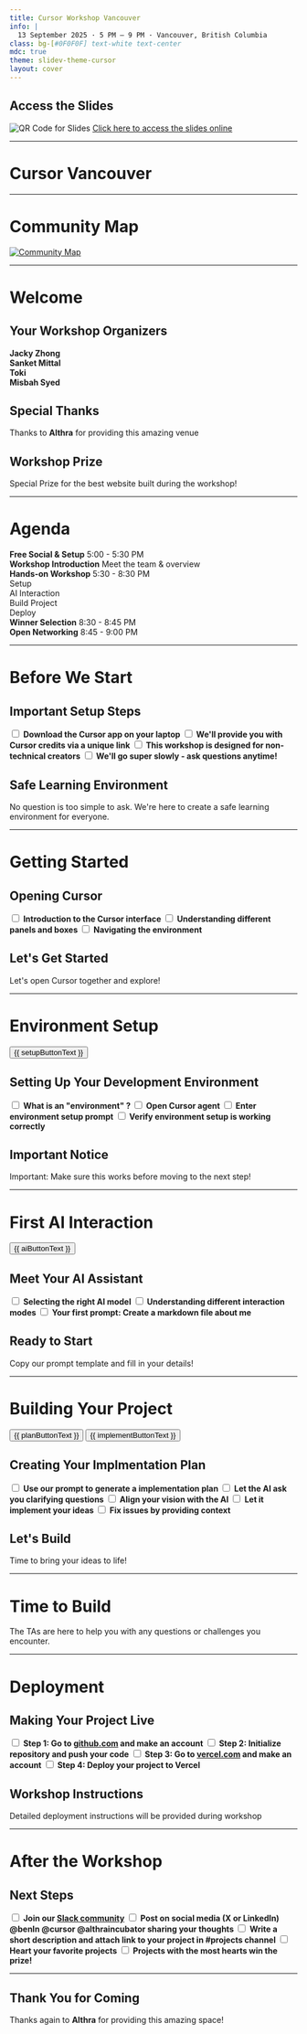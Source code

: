 ```yaml
---
title: Cursor Workshop Vancouver
info: |
  13 September 2025 · 5 PM – 9 PM · Vancouver, British Columbia
class: bg-[#0F0F0F] text-white text-center
mdc: true
theme: slidev-theme-cursor
layout: cover
---
```

<div class="flex flex-col items-center gap-4">
  <h2 class="text-2xl font-bold">Access the Slides</h2>
  <img src="./assets/slides_qr.png" alt="QR Code for Slides" class="mx-auto w-64 h-64 object-contain" />
     <a href="https://cursor-slidev.vercel.app/1" class="text-lg hover:underline">Click here to access the slides online</a>
</div>

---

<GlowBackground>
  <h1 class="text-6xl md:text-8xl font-bold tracking-tight text-white">Cursor Vancouver</h1>
</GlowBackground>

---

# Community Map

<a href="https://lu.ma/cursorcommunity/map" target="_blank">
  <img src="./assets/map.png" alt="Community Map" class="mx-auto my-auto" />
</a>

---

# Welcome

<div class="space-y-4">

## Your Workshop Organizers
<div class="grid grid-cols-4 gap-2 text-center text-sm">
  <div class="p-2 bg-white/10 rounded border border-white/20">
    <strong>Jacky Zhong</strong>
  </div>
  <div class="p-2 bg-white/10 rounded border border-white/20">
    <strong>Sanket Mittal</strong>
  </div>    
  <div class="p-2 bg-white/10 rounded border border-white/20">
    <strong>Toki</strong>
  </div>
  <div class="p-2 bg-white/10 rounded border border-white/20">
    <strong>Misbah Syed</strong>
  </div>
</div>

## Special Thanks
<div class="text-center p-3 bg-white/5 rounded-lg border border-white/10">
  <p>Thanks to <strong class="text-white">Althra</strong> for providing this amazing venue</p>
</div>

## Workshop Prize
<div class="text-center p-3 bg-white/5 rounded-lg border border-white/10">
  <p class="font-bold text-white">Special Prize for the best website built during the workshop!</p>
</div>

</div>

---

# Agenda

<div class="space-y-2">

<div class="p-2 bg-white/5 rounded border border-white/10">
  <div class="flex justify-between items-center">
    <strong>Free Social & Setup</strong>
    <span class="text-xs opacity-75">5:00 - 5:30 PM</span>
  </div>
</div>

<div class="p-2 bg-white/5 rounded border border-white/10">
  <div class="flex justify-between items-center">
    <strong>Workshop Introduction</strong>
    <span class="text-xs opacity-75">Meet the team & overview</span>
  </div>
</div>

<div class="p-2 bg-white/5 rounded border border-white/10">
  <div class="flex justify-between items-center mb-1">
    <strong>Hands-on Workshop</strong>
    <span class="text-xs opacity-75">5:30 - 8:30 PM</span>
  </div>
  <div class="grid grid-cols-4 gap-1 text-xs">
    <div class="p-1 bg-white/5 rounded text-center">Setup</div>
    <div class="p-1 bg-white/5 rounded text-center">AI Interaction</div>
    <div class="p-1 bg-white/5 rounded text-center">Build Project</div>
    <div class="p-1 bg-white/5 rounded text-center">Deploy</div>
  </div>
</div>

<div class="p-2 bg-white/5 rounded border border-white/10">
  <div class="flex justify-between items-center">
    <strong>Winner Selection</strong>
    <span class="text-xs opacity-75">8:30 - 8:45 PM</span>
  </div>
</div>

<div class="p-2 bg-white/5 rounded border border-white/10">
  <div class="flex justify-between items-center">
    <strong>Open Networking</strong>
    <span class="text-xs opacity-75">8:45 - 9:00 PM</span>
  </div>
</div>

</div>

---

# Before We Start

<div class="space-y-3">

## Important Setup Steps

<div class="space-y-2">
  <label class="flex items-center p-2 bg-white/5 rounded border border-white/10 cursor-pointer hover:bg-white/10 transition-colors">
    <input type="checkbox" class="w-4 h-4 mr-3 accent-white/70 bg-transparent border border-white/30 rounded focus:ring-1 focus:ring-white/50">
    <strong>Download the Cursor app on your laptop</strong>
  </label>
  
  <label class="flex items-center p-2 bg-white/5 rounded border border-white/10 cursor-pointer hover:bg-white/10 transition-colors">
    <input type="checkbox" class="w-4 h-4 mr-3 accent-white/70 bg-transparent border border-white/30 rounded focus:ring-1 focus:ring-white/50">
    <strong>We'll provide you with Cursor credits via a unique link</strong>
  </label>
  
  <label class="flex items-center p-2 bg-white/5 rounded border border-white/10 cursor-pointer hover:bg-white/10 transition-colors">
    <input type="checkbox" class="w-4 h-4 mr-3 accent-white/70 bg-transparent border border-white/30 rounded focus:ring-1 focus:ring-white/50">
    <strong>This workshop is designed for non-technical creators</strong>
  </label>
  
  <label class="flex items-center p-2 bg-white/5 rounded border border-white/10 cursor-pointer hover:bg-white/10 transition-colors">
    <input type="checkbox" class="w-4 h-4 mr-3 accent-white/70 bg-transparent border border-white/30 rounded focus:ring-1 focus:ring-white/50">
    <strong>We'll go super slowly - ask questions anytime!</strong>
  </label>
</div>

## Safe Learning Environment
<div class="p-3 bg-white/5 rounded-lg border border-white/10 text-center">
  <p class="text-sm">No question is too simple to ask. We're here to create a safe learning environment for everyone.</p>
</div>

</div>

---

# Getting Started

<div class="space-y-4">

## Opening Cursor

<div class="space-y-2">
  <label class="flex items-center p-2 bg-white/5 rounded border border-white/10 cursor-pointer hover:bg-white/10 transition-colors">
    <input type="checkbox" class="w-4 h-4 mr-3 accent-white/70 bg-transparent border border-white/30 rounded focus:ring-1 focus:ring-white/50">
    <strong>Introduction to the Cursor interface</strong>
  </label>
  
  <label class="flex items-center p-2 bg-white/5 rounded border border-white/10 cursor-pointer hover:bg-white/10 transition-colors">
    <input type="checkbox" class="w-4 h-4 mr-3 accent-white/70 bg-transparent border border-white/30 rounded focus:ring-1 focus:ring-white/50">
    <strong>Understanding different panels and boxes</strong>
  </label>
  
  <label class="flex items-center p-2 bg-white/5 rounded border border-white/10 cursor-pointer hover:bg-white/10 transition-colors">
    <input type="checkbox" class="w-4 h-4 mr-3 accent-white/70 bg-transparent border border-white/30 rounded focus:ring-1 focus:ring-white/50">
    <strong>Navigating the environment</strong>
  </label>
</div>

## Let's Get Started
<div class="p-4 bg-gradient-to-r from-blue-500/10 to-purple-500/10 rounded-lg border border-blue-500/20 text-center">
  <p class="text-lg font-bold text-blue-300">Let's open Cursor together and explore!</p>
</div>

</div>

---

# Environment Setup

<div class="absolute top-4 right-4">
  <button @click="copySetupPrompt()" class="px-3 py-1 bg-white/10 hover:bg-white/20 rounded border border-white/30 text-xs font-medium transition-colors">
    {{ setupButtonText }}
  </button>
</div>

<div class="space-y-4">

## Setting Up Your Development Environment

<div class="space-y-2">
  <label class="flex items-center p-2 bg-white/5 rounded border border-white/10 cursor-pointer hover:bg-white/10 transition-colors">
    <input type="checkbox" class="w-4 h-4 mr-3 accent-white/70 bg-transparent border border-white/30 rounded focus:ring-1 focus:ring-white/50">
    <strong>What is an "environment" ? </strong>
  </label>
  
  <label class="flex items-center p-2 bg-white/5 rounded border border-white/10 cursor-pointer hover:bg-white/10 transition-colors">
    <input type="checkbox" class="w-4 h-4 mr-3 accent-white/70 bg-transparent border border-white/30 rounded focus:ring-1 focus:ring-white/50">
    <strong>Open Cursor agent </strong>
  </label>
  
  <label class="flex items-center p-2 bg-white/5 rounded border border-white/10 cursor-pointer hover:bg-white/10 transition-colors">
    <input type="checkbox" class="w-4 h-4 mr-3 accent-white/70 bg-transparent border border-white/30 rounded focus:ring-1 focus:ring-white/50">
    <strong>Enter environment setup prompt</strong>
  </label>
  
  <label class="flex items-center p-2 bg-white/5 rounded border border-white/10 cursor-pointer hover:bg-white/10 transition-colors">
    <input type="checkbox" class="w-4 h-4 mr-3 accent-white/70 bg-transparent border border-white/30 rounded focus:ring-1 focus:ring-white/50">
    <strong>Verify environment setup is working correctly</strong>
  </label>
</div>

## Important Notice
<div class="p-4 bg-gradient-to-r from-red-500/10 to-orange-500/10 rounded-lg border border-red-500/20 text-center">
  <p class="text-lg font-bold text-red-300">Important: Make sure this works before moving to the next step!</p>
</div>

</div>

<script setup lang="ts">
import { ref } from 'vue'

const setupButtonText = ref('Copy Setup Prompt')

const copySetupPrompt = async () => {
  const setupPrompt = `You are my setup assistant.  
Help me set up a Next.js project with Tailwind CSS inside the current directory (do not create an extra subfolder).  

Steps:  
1. Initialize Next.js in the current folder using \`npx create-next-app@latest .\`  
   - Use \`.\` so everything is placed directly in the current directory.  
   - Do not create another nested folder.  
2. Install Tailwind CSS, PostCSS, and Autoprefixer.  
3. Configure \`tailwind.config.js\` and \`globals.css\`.  
4. Verify setup by showing me the exact command to run the dev server with Turbopack:  
   - \`npm run dev --turbo\` (instead of the default dev command).  
   - Confirm it runs locally at \`http://localhost:3000\`.  
5. Create a sample React component called \`CursorWorkshopTerminal\`:  
   - Styled to look like a simple terminal window using Tailwind classes.  
   - Include a header bar with 3 colored dots (red, yellow, green) to mimic a macOS terminal.  
   - Inside the terminal body, display a line like:  
     \`\`\`
     jacky@cursor:~$ Cursor Workshop
     \`\`\`  
   - Add a Tailwind-styled button below the terminal that says **"Run Command"**.  
   - When clicked, the button should append another line in the terminal like:  
     \`\`\`
     > Hello from Cursor!
     \`\`\`  
6. Import this component into the homepage so I can visually confirm Tailwind CSS and interactivity are working.`

  try {
    await navigator.clipboard.writeText(setupPrompt)
    setupButtonText.value = 'Copied!'
    setTimeout(() => {
      setupButtonText.value = 'Copy Setup Prompt'
    }, 1500)
  } catch (err) {
    console.error('Failed to copy: ', err)
  }
}
</script>

<!--
- explain what is an environment in simple non technical term

- make sure they are opening it in the agent mode, if doesnt work the shortcut is control option b on mac

- the prompt is 

You are my setup assistant.  
Help me set up a Next.js project with Tailwind CSS inside the current directory (do not create an extra subfolder).  

Steps:  
1. Initialize Next.js in the current folder using `npx create-next-app@latest .`  
   - Use `.` so everything is placed directly in the current directory.  
   - Do not create another nested folder.  
2. Install Tailwind CSS, PostCSS, and Autoprefixer.  
3. Configure `tailwind.config.js` and `globals.css`.  
4. Verify setup by showing me the exact command to run the dev server with Turbopack:  
   - `npm run dev --turbo` (instead of the default dev command).  
   - Confirm it runs locally at `http://localhost:3000`.  
5. Create a sample React component called `CursorWorkshopTerminal`:  
   - Styled to look like a simple terminal window using Tailwind classes.  
   - Include a header bar with 3 colored dots (red, yellow, green) to mimic a macOS terminal.  
   - Inside the terminal body, display a line like:  
     ```
     jacky@cursor:~$ Cursor Workshop
     ```  
   - Add a Tailwind-styled button below the terminal that says **“Run Command”**.  
   - When clicked, the button should append another line in the terminal like:  
     ```
     > Hello from Cursor!
     ```  
6. Import this component into the homepage so I can visually confirm Tailwind CSS and interactivity are working.  





- verification prompt is TBD
-->

---

# First AI Interaction

<div class="absolute top-4 right-4">
  <button @click="copyAIPrompt()" class="px-3 py-1 bg-white/10 hover:bg-white/20 rounded border border-white/30 text-xs font-medium transition-colors">
    {{ aiButtonText }}
  </button>
</div>

<div class="space-y-4">

## Meet Your AI Assistant

<div class="space-y-2">
  <label class="flex items-center p-2 bg-white/5 rounded border border-white/10 cursor-pointer hover:bg-white/10 transition-colors">
    <input type="checkbox" class="w-4 h-4 mr-3 accent-white/70 bg-transparent border border-white/30 rounded focus:ring-1 focus:ring-white/50">
    <strong>Selecting the right AI model</strong>
  </label>
  
  <label class="flex items-center p-2 bg-white/5 rounded border border-white/10 cursor-pointer hover:bg-white/10 transition-colors">
    <input type="checkbox" class="w-4 h-4 mr-3 accent-white/70 bg-transparent border border-white/30 rounded focus:ring-1 focus:ring-white/50">
    <strong>Understanding different interaction modes</strong>
  </label>
  
  <label class="flex items-center p-2 bg-white/5 rounded border border-white/10 cursor-pointer hover:bg-white/10 transition-colors">
    <input type="checkbox" class="w-4 h-4 mr-3 accent-white/70 bg-transparent border border-white/30 rounded focus:ring-1 focus:ring-white/50">
    <strong>Your first prompt: Create a markdown file about me</strong>
  </label>
</div>

## Ready to Start
<div class="p-4 bg-gradient-to-r from-green-500/10 to-teal-500/10 rounded-lg border border-green-500/20 text-center">
  <p class="text-lg font-bold text-green-300">Copy our prompt template and fill in your details!</p>
</div>

</div>

<script setup lang="ts">
import { ref } from 'vue'

const aiButtonText = ref('Copy AI Prompt')

const copyAIPrompt = async () => {
  const aiPrompt = `You are my AI assistant.  
Your task is to create a complete **markdown file** (\`about.md\`) about me for my personal portfolio website.  
The output must be valid markdown and nothing else.  

Here is the information to include (I will fill in the brackets):  

- **Name**: [Your Full Name]  
- **What I Do**: [Your profession, studies, or main role]  
- **What I Like**: [Your hobbies, passions, interests]  
- **People Who Inspire Me**: [Names of individuals, role models, or communities]  
- **Visual Style I Prefer**: [Minimalist, modern, playful, dark theme, colorful, etc.]  
- **Other Notes**: [Any extra detail you want highlighted, e.g., favorite quote, personal mission, fun fact]`

  try {
    await navigator.clipboard.writeText(aiPrompt)
    aiButtonText.value = 'Copied!'
    setTimeout(() => {
      aiButtonText.value = 'Copy AI Prompt'
    }, 1500)
  } catch (err) {
    console.error('Failed to copy: ', err)
  }
}
</script>

<!--
- recommand claude sonnet 4 or claude sonnet 4 thinking

- tab, chat, agent, recommand using agent the entire time 

- prompt 

You are my AI assistant.  
Your task is to create a complete **markdown file** (`about.md`) about me for my personal portfolio website.  
The output must be valid markdown and nothing else.  

Here is the information to include (I will fill in the brackets):  

- **Name**: [Your Full Name]  
- **What I Do**: [Your profession, studies, or main role]  
- **What I Like**: [Your hobbies, passions, interests]  
- **People Who Inspire Me**: [Names of individuals, role models, or communities]  
- **Visual Style I Prefer**: [Minimalist, modern, playful, dark theme, colorful, etc.]  
- **Other Notes**: [Any extra detail you want highlighted, e.g., favorite quote, personal mission, fun fact]
-->

---

# Building Your Project

<div class="absolute top-4 right-4 space-y-1">
  <button @click="copyPlanPrompt()" class="block w-full px-3 py-1 bg-white/10 hover:bg-white/20 rounded border border-white/30 text-xs font-medium transition-colors">
    {{ planButtonText }}
  </button>
  <button @click="copyImplementPrompt()" class="block w-full px-3 py-1 bg-white/10 hover:bg-white/20 rounded border border-white/30 text-xs font-medium transition-colors">
    {{ implementButtonText }}
  </button>
</div>

<div class="space-y-4">

## Creating Your Implmentation Plan

<div class="space-y-2">
  <label class="flex items-center p-2 bg-white/5 rounded border border-white/10 cursor-pointer hover:bg-white/10 transition-colors">
    <input type="checkbox" class="w-4 h-4 mr-3 accent-white/70 bg-transparent border border-white/30 rounded focus:ring-1 focus:ring-white/50">
    <strong>Use our prompt to generate a implementation plan</strong>
  </label>
  
  <label class="flex items-center p-2 bg-white/5 rounded border border-white/10 cursor-pointer hover:bg-white/10 transition-colors">
    <input type="checkbox" class="w-4 h-4 mr-3 accent-white/70 bg-transparent border border-white/30 rounded focus:ring-1 focus:ring-white/50">
    <strong>Let the AI ask you clarifying questions</strong>
  </label>
  
  <label class="flex items-center p-2 bg-white/5 rounded border border-white/10 cursor-pointer hover:bg-white/10 transition-colors">
    <input type="checkbox" class="w-4 h-4 mr-3 accent-white/70 bg-transparent border border-white/30 rounded focus:ring-1 focus:ring-white/50">
    <strong>Align your vision with the AI</strong>
  </label>
  
  <label class="flex items-center p-2 bg-white/5 rounded border border-white/10 cursor-pointer hover:bg-white/10 transition-colors">
    <input type="checkbox" class="w-4 h-4 mr-3 accent-white/70 bg-transparent border border-white/30 rounded focus:ring-1 focus:ring-white/50">
    <strong>Let it implement your ideas</strong>
  </label>
  
  <label class="flex items-center p-2 bg-white/5 rounded border border-white/10 cursor-pointer hover:bg-white/10 transition-colors">
    <input type="checkbox" class="w-4 h-4 mr-3 accent-white/70 bg-transparent border border-white/30 rounded focus:ring-1 focus:ring-white/50">
    <strong>Fix issues by providing context</strong>
  </label>
</div>

## Let's Build
<div class="p-4 bg-gradient-to-r from-purple-500/10 to-pink-500/10 rounded-lg border border-purple-500/20 text-center">
  <p class="text-lg font-bold text-purple-300">Time to bring your ideas to life!</p>
</div>

</div>

<script setup lang="ts">
import { ref } from 'vue'

const planButtonText = ref('Copy Plan Prompt')
const implementButtonText = ref('Copy Implement Prompt')

const copyPlanPrompt = async () => {
  const planPrompt = `You are my AI assistant.  
Your task is to generate a **comprehensive MVP Implementation Plan** for my personal portfolio website.  
The output must be structured, professional, and written in **markdown**.  

Before drafting the plan, **first examine the current project/tech stack in this workspace** and summarize findings in 5–8 bullets:  
- Read \`package.json\` (dependencies/scripts), \`next.config.*\`, \`tailwind.config.*\`, \`tsconfig.json\`, \`postcss.config.*\`, and the \`app/\` or \`pages/\` structure.  
- Note framework/version (Next.js), language (TS/JS), styling (Tailwind), UI libs, linting, build/dev scripts, and deploy tooling.  
- Call out gaps/constraints relevant to a **one-page site with no backend**.  

**Project constraints**  
- **Single-page website (one route: \`/\`)**.  
- **No backend capability**: no API routes, no server actions, no DB/auth; static assets only. Client-side interactivity is OK.  
- **Do not consider project timeline, target audience, deployment, or analytics** — they are out of scope.  

**Formatting instructions**  
1. Start with a **Tech Stack Audit** section based on your examination.  
2. Then write the MVP Implementation Plan with the following sections:  
   - **Project Overview** (short summary of MVP goal)  
   - **Core Features** (must-have sections & interactions for MVP)  
   - **Implementation Steps** (step-by-step dev tasks in order of execution)  
   - **Architecture & File Structure** (recommended folder/component layout)  
   - **Styling & Design Guidelines** (Tailwind conventions, theming, typography, colors)  
   - **Interactivity** (smooth scrolling, animations, dark/light toggle, terminal component)  
   - **Content Management** (hardcoded in components for MVP; markdown optional later)  
3. Use clear markdown headings (\`#\`, \`##\`, \`###\`) and concise bullet points.  

**Before you do anything, first ask any clarifying questions so that you can do this task better.**`

  try {
    await navigator.clipboard.writeText(planPrompt)
    planButtonText.value = 'Copied!'
    setTimeout(() => {
      planButtonText.value = 'Copy Plan Prompt'
    }, 1500)
  } catch (err) {
    console.error('Failed to copy: ', err)
  }
}

const copyImplementPrompt = async () => {
  const implementPrompt = `You are my AI assistant.  
Your task is to **implement the MVP Implementation Plan** for my personal portfolio website inside this project.  

The final deliverable should be a **fully implemented, build-verified MVP portfolio website** in this project.  
Use \`npm run build\` to verify the implementation.`

  try {
    await navigator.clipboard.writeText(implementPrompt)
    implementButtonText.value = 'Copied!'
    setTimeout(() => {
      implementButtonText.value = 'Copy Implement Prompt'
    }, 1500)
  } catch (err) {
    console.error('Failed to copy: ', err)
  }
}
</script>

<!--
Prompt

You are my AI assistant.  
Your task is to generate a **comprehensive MVP Implementation Plan** for my personal portfolio website.  
The output must be structured, professional, and written in **markdown**.  

Before drafting the plan, **first examine the current project/tech stack in this workspace** and summarize findings in 5–8 bullets:  
- Read `package.json` (dependencies/scripts), `next.config.*`, `tailwind.config.*`, `tsconfig.json`, `postcss.config.*`, and the `app/` or `pages/` structure.  
- Note framework/version (Next.js), language (TS/JS), styling (Tailwind), UI libs, linting, build/dev scripts, and deploy tooling.  
- Call out gaps/constraints relevant to a **one-page site with no backend**.  

**Project constraints**  
- **Single-page website (one route: `/`)**.  
- **No backend capability**: no API routes, no server actions, no DB/auth; static assets only. Client-side interactivity is OK.  
- **Do not consider project timeline, target audience, deployment, or analytics** — they are out of scope.  

**Formatting instructions**  
1. Start with a **Tech Stack Audit** section based on your examination.  
2. Then write the MVP Implementation Plan with the following sections:  
   - **Project Overview** (short summary of MVP goal)  
   - **Core Features** (must-have sections & interactions for MVP)  
   - **Implementation Steps** (step-by-step dev tasks in order of execution)  
   - **Architecture & File Structure** (recommended folder/component layout)  
   - **Styling & Design Guidelines** (Tailwind conventions, theming, typography, colors)  
   - **Interactivity** (smooth scrolling, animations, dark/light toggle, terminal component)  
   - **Content Management** (hardcoded in components for MVP; markdown optional later)  
3. Use clear markdown headings (`#`, `##`, `###`) and concise bullet points.  

**Before you do anything, first ask any clarifying questions so that you can do this task better.**  



Prompt for Implement 

You are my AI assistant.  
Your task is to **implement the MVP Implementation Plan** for my personal portfolio website inside this project.  

The final deliverable should be a **fully implemented, build-verified MVP portfolio website** in this project.  
Use `npm run build` to verify the implementation.
-->

---


<div class="flex flex-col items-center justify-center h-full space-y-8">
  <h1 class="text-5xl font-light text-center tracking-wide">Time to Build</h1>
  <div class="w-24 h-0.5 bg-gradient-to-r from-transparent via-white/50 to-transparent"></div>
  
  <p class="text-lg text-center opacity-75 max-w-md">
    The TAs are here to help you with any questions or challenges you encounter.
  </p>
</div>

---

# Deployment

<div class="space-y-4">

## Making Your Project Live

<div class="space-y-2">
  <label class="flex items-center p-2 bg-white/5 rounded border border-white/10 cursor-pointer hover:bg-white/10 transition-colors">
    <input type="checkbox" class="w-4 h-4 mr-3 accent-white/70 bg-transparent border border-white/30 rounded focus:ring-1 focus:ring-white/50">
    <strong>Step 1: Go to <a href="https://github.com/"target="_blank">github.com</a> and make an account</strong>
  </label>
  
  <label class="flex items-center p-2 bg-white/5 rounded border border-white/10 cursor-pointer hover:bg-white/10 transition-colors">
    <input type="checkbox" class="w-4 h-4 mr-3 accent-white/70 bg-transparent border border-white/30 rounded focus:ring-1 focus:ring-white/50">
    <strong>Step 2: Initialize repository and push your code</strong>
  </label>
  
  <label class="flex items-center p-2 bg-white/5 rounded border border-white/10 cursor-pointer hover:bg-white/10 transition-colors">
    <input type="checkbox" class="w-4 h-4 mr-3 accent-white/70 bg-transparent border border-white/30 rounded focus:ring-1 focus:ring-white/50">
    <strong>Step 3: Go to <a href="https://vercel.com/"target="_blank">vercel.com</a> and make an account</strong>
  </label>
  
  <label class="flex items-center p-2 bg-white/5 rounded border border-white/10 cursor-pointer hover:bg-white/10 transition-colors">
    <input type="checkbox" class="w-4 h-4 mr-3 accent-white/70 bg-transparent border border-white/30 rounded focus:ring-1 focus:ring-white/50">
    <strong>Step 4: Deploy your project to Vercel</strong>
  </label>
</div>

## Workshop Instructions
<div class="p-4 bg-gradient-to-r from-cyan-500/10 to-blue-500/10 rounded-lg border border-cyan-500/20 text-center">
  <p class="text-lg font-bold text-cyan-300">Detailed deployment instructions will be provided during workshop</p>
</div>

</div>

---

# After the Workshop

<div class="space-y-4">

## Next Steps

<div class="space-y-2">
  <label class="flex items-center p-2 bg-white/5 rounded border border-white/10 cursor-pointer hover:bg-white/10 transition-colors">
    <input type="checkbox" class="w-4 h-4 mr-3 accent-white/70 bg-transparent border border-white/30 rounded focus:ring-1 focus:ring-white/50">
    <strong>Join our <a href="https://join.slack.com/t/cursorworkshop/shared_invite/zt-3cva8809d-iMjBlRTDK~n81iCc1NiVLw" target="_blank">Slack community</a></strong>
  </label>
  
  <label class="flex items-center p-2 bg-white/5 rounded border border-white/10 cursor-pointer hover:bg-white/10 transition-colors">
    <input type="checkbox" class="w-4 h-4 mr-3 accent-white/70 bg-transparent border border-white/30 rounded focus:ring-1 focus:ring-white/50">
    <strong>Post on social media (X or LinkedIn) @benln @cursor @althraincubator sharing your thoughts</strong>
  </label>
  
  <label class="flex items-center p-2 bg-white/5 rounded border border-white/10 cursor-pointer hover:bg-white/10 transition-colors">
    <input type="checkbox" class="w-4 h-4 mr-3 accent-white/70 bg-transparent border border-white/30 rounded focus:ring-1 focus:ring-white/50">
    <strong>Write a short description and attach link to your project in #projects channel</strong>
  </label>
  
  <label class="flex items-center p-2 bg-white/5 rounded border border-white/10 cursor-pointer hover:bg-white/10 transition-colors">
    <input type="checkbox" class="w-4 h-4 mr-3 accent-white/70 bg-transparent border border-white/30 rounded focus:ring-1 focus:ring-white/50">
    <strong>Heart your favorite projects</strong>
  </label>
  
  <label class="flex items-center p-2 bg-white/5 rounded border border-white/10 cursor-pointer hover:bg-white/10 transition-colors">
    <input type="checkbox" class="w-4 h-4 mr-3 accent-white/70 bg-transparent border border-white/30 rounded focus:ring-1 focus:ring-white/50">
    <strong>Projects with the most hearts win the prize!</strong>
  </label>
</div>

</div>


---

<div class="flex flex-col items-center justify-center h-full space-y-6">
  <h2 class="text-4xl font-light text-center tracking-wide">Thank You for Coming</h2>
  <div class="w-32 h-0.5 bg-gradient-to-r from-transparent via-white/50 to-transparent"></div>
  
  <p class="text-lg text-center opacity-75 max-w-lg">
    Thanks again to <strong class="text-white">Althra</strong> for providing this amazing space!
  </p>
</div>
